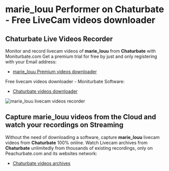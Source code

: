 # marie_louu Performer on Chaturbate - Free LiveCam videos downloader

## Chaturbate Live Videos Recorder

Monitor and record livecam videos of **marie_louu** from **Chaturbate** with Moniturbate.com
Get a premium trial for free by just and only registering with your Email address:
* [marie_louu Premium videos downloader](https://moniturbate.com/request-demo-licence-key.html)

Free livecam videos downloader - Moniturbate Software:
* [Chaturbate videos downloader](https://moniturbate.com/moniturbate-download-software.html)

![marie_louu livecam videos recorder](https://peachurnet.com/templates/moniturbate-software.png)


## Capture marie_louu videos from the Cloud and watch your recordings on Streaming

Without the need of downloading a software, capture **marie_louu** livecam videos from **Chaturbate** 100% online.
Watch Livecam archives from **Chaturbate** unlimitedly from thousands of existing recordings, only on Peachurbate.com and its websites network:
* [Chaturbate videos archives](https://peachurnet.com/)